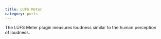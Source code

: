```yaml
---
title: LUFS Meter
category: ports
---
```

The LUFS Meter plugin measures loudness similar to the human perception of loudness.
